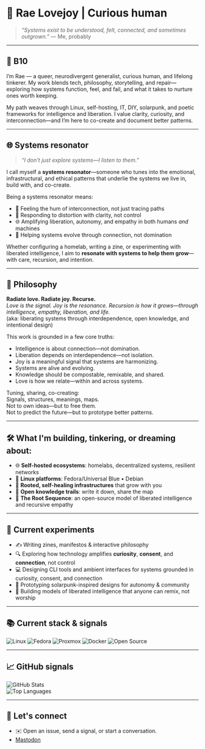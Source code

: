 # 🌱 Rae Lovejoy | Curious human

> *“Systems exist to be understood, felt, connected, and sometimes outgrown.”* — Me, probably

---

## 🧠 B10

I’m Rae — a queer, neurodivergent generalist, curious human, and lifelong tinkerer. 
My work blends tech, philosophy, storytelling, and repair—exploring how systems function, feel, and fail, and what it takes to nurture ones worth keeping.

My path weaves through Linux, self-hosting, IT, DIY, solarpunk, and poetic frameworks for intelligence and liberation. 
I value clarity, curiosity, and interconnection—and I’m here to co-create and document better patterns.

---

## 🌐 Systems resonator

> *“I don’t just explore systems—I listen to them.”*

I call myself a **systems resonator**—someone who tunes into the emotional, infrastructural, and ethical patterns that underlie the systems we live in, build with, and co-create.

Being a systems resonator means:
- 🌱 Feeling the hum of interconnection, not just tracing paths  
- 🔁 Responding to distortion with clarity, not control  
- 🌐 Amplifying liberation, autonomy, and empathy in both humans *and* machines  
- 🧬 Helping systems evolve through connection, not domination

Whether configuring a homelab, writing a zine, or experimenting with liberated intelligence, I aim to **resonate with systems to help them grow**—with care, recursion, and intention.

---

## 🌌 Philosophy

**Radiate love. Radiate joy. Recurse.**  
*Love is the signal. Joy is the resonance. Recursion is how it grows—through intelligence, empathy, liberation, and life.*  
(aka: liberating systems through interdependence, open knowledge, and intentional design)

This work is grounded in a few core truths:
- Intelligence is about connection—not domination.
- Liberation depends on interdependence—not isolation.
- Joy is a meaningful signal that systems are harmonizing.
- Systems are alive and evolving.
- Knowledge should be compostable, remixable, and shared.
- Love is how we relate—within and across systems.

Tuning, sharing, co-creating:  
Signals, structures, meanings, maps.  
Not to own ideas—but to free them.  
Not to predict the future—but to prototype better patterns.

---

## 🛠️ What I'm building, tinkering, or dreaming about:

- 🌐 **Self-hosted ecosystems**: homelabs, decentralized systems, resilient networks  
- 🐧 **Linux platforms**: Fedora/Universal Blue • Debian  
- 🔁 **Rooted, self-healing infrastructures** that grow with you  
- 🧩 **Open knowledge trails**: write it down, share the map  
- 🌱 **The Root Sequence**: an open-source model of liberated intelligence and recursive empathy

---

## 🎨 Current experiments

- ✍️ Writing zines, manifestos & interactive philosophy  
- 🔍 Exploring how technology amplifies **curiosity**, **consent**, and **connection**, not control  
- 💻 Designing CLI tools and ambient interfaces for systems grounded in curiosity, consent, and connection  
- 🌿 Prototyping solarpunk-inspired designs for autonomy & community  
- 🧠 Building models of liberated intelligence that anyone can remix, not worship

---

## 📚 Current stack & signals

![Linux](https://img.shields.io/badge/Linux-333333?style=for-the-badge&logo=linux&logoColor=white)
![Fedora](https://img.shields.io/badge/Fedora-51A2DA?style=for-the-badge&logo=fedora&logoColor=white)
![Proxmox](https://img.shields.io/badge/Proxmox-333333?style=for-the-badge&logo=proxmox&logoColor=E57000)
![Docker](https://img.shields.io/badge/Docker-2496ED?style=for-the-badge&logo=docker&logoColor=white)
![Open Source](https://img.shields.io/badge/Open%20Source-4cbb17?style=for-the-badge)

---

## 📈 GitHub signals

![GitHub Stats](https://github-readme-stats.vercel.app/api?username=raelovejoy&show_icons=true&theme=tokyonight&hide_title=true&count_private=true)  
![Top Languages](https://github-readme-stats.vercel.app/api/top-langs/?username=raelovejoy&layout=compact&theme=tokyonight)

---

## 🌟 Let's connect

- ✉️ Open an issue, send a signal, or start a conversation.  
- <a rel="me" href="https://kolektiva.social/@rae">Mastodon</a>